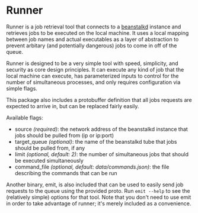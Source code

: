 Runner
======

Runner is a job retrieval tool that connects to a [beanstalkd](http://kr.github.io/beanstalkd/) instance and retrieves jobs to be
executed on the local machine. It uses a local mapping between job names and actual executables
as a layer of abstraction to prevent arbitary (and potentially dangerous) jobs to come in off of
the queue.

Runner is designed to be a very simple tool with speed, simplicity, and security as core design principles. It
can execute any kind of job that the local machine can execute, has parameterized inputs to
control for the number of simultaneous processes, and only requires configuration via simple flags.

This package also includes a protobuffer definition that all jobs requests are expected to arrive in, but can
be replaced fairly easily.

Available flags:
* source *(required)*: the network address of the beanstalkd instance that jobs should be pulled from (ip or ip:port)
* target\_queue *(optional)*: the name of the beanstalkd tube that jobs should be pulled from, if any
* limit *(optional, default: 2)*: the number of simultaneous jobs that should be executed simultaneously	
* command\_file *(optional, default: data/commands.json)*: the file describing the commands that can be run

Another binary, emit, is also included that can be used to easily send job requests to the queue using the provided proto.
Run `emit --help` to see the (relatively simple) options for that tool. Note that you don't need to use emit in order to
take advantage of runner; it's merely included as a convenience.	
